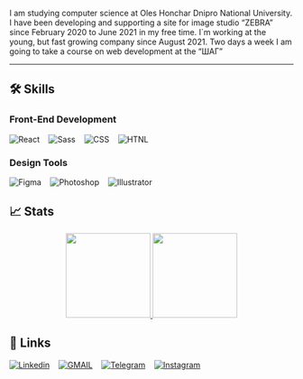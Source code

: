I am studying computer science at Oles Honchar Dnipro National University. I have been developing and supporting a site for image studio “ZEBRA” since February 2020 to June 2021 in my free time. I`m working at the young, but fast growing company since August 2021.
Two days a week I am going to take a course on web development at the “ШАГ”

<hr/>

<h2>
🛠️ Skills
</h2>

<h3>
 Front-End Development 
</h3>

![React](https://img.shields.io/badge/react-0d1117?style=for-the-badge&logo=react&label=&labelColor=white)
&nbsp;&nbsp;
![Sass](https://img.shields.io/badge/sass-0d1117?style=for-the-badge&logo=sass&label=&labelColor=white)
&nbsp;&nbsp;
![CSS](https://img.shields.io/badge/css-0d1117?style=for-the-badge&logo=css3&label=&logoColor=blue&labelColor=white)
&nbsp;&nbsp;
![HTNL](https://img.shields.io/badge/html-0d1117?style=for-the-badge&logo=html5&label=&labelColor=white)

<!--
<img src='./assets/react.svg' /> &nbsp;&nbsp; <img src='./assets/sass.svg' /> &nbsp;&nbsp; <img src='./assets/css.svg' /> &nbsp;&nbsp; <img src='./assets/html.svg' />
-->

<h3>
 Design Tools
</h3>

![Figma](https://img.shields.io/badge/figma-0d1117?style=for-the-badge&logo=figma&label=&labelColor=white)
&nbsp;&nbsp;
![Photoshop](https://img.shields.io/badge/photoshop-0d1117?style=for-the-badge&logo=adobe-photoshop&label=&labelColor=white)
&nbsp;&nbsp;
![Illustrator](https://img.shields.io/badge/illustrator-0d1117?style=for-the-badge&logo=adobe-illustrator&label=&labelColor=white)

<!--  
<img src='./assets/figma.svg' /> &nbsp;&nbsp; <img src='./assets/photoshop.svg' /> &nbsp;&nbsp; <img src='./assets/illustrator.svg' />
-->

<h2>
📈 Stats
</h2>

<p align='center'>
<a href="https://github.com/KonstantinBylbas">
  <img height="150px" src="https://github-readme-stats-eight-theta.vercel.app/api?username=KonstantinBylbas&layout=compact&include_all_commits=true&show_icons=true&border_color=eee&bg_color=0d1117&text_color=cecece&langs_count=8count_private=true&icon_color=f1e05a&title_color=eee&"/>
  <img height="150px" src="https://github-readme-stats-eight-theta.vercel.app/api/top-langs/?username=KonstantinBylbas&hide=html,css,less&custom_title=Languages&layout=compact&border_radius=0&border_color=eee&bg_color=0d1117&title_color=eee&text_color=cecece&langs_count=8&custom_title=Languages"/>
</a>
</p>

<h2>
🔗 Links
</h2>

[![Linkedin](https://img.shields.io/badge/linkedin-0d1117?style=for-the-badge&logo=linkedin&logoColor=blue&label=&labelColor=white)](https://www.linkedin.com/in/konstantinbylbas/)
&nbsp;&nbsp;
[![GMAIL](https://img.shields.io/badge/gmail-0d1117?style=for-the-badge&logo=gmail&label=&labelColor=white)](mailto:KonstantinBylbas@gmail.com)
&nbsp;&nbsp;
[![Telegram](https://img.shields.io/badge/telegram-0d1117?style=for-the-badge&logo=telegram&label=&labelColor=white)](https://t.me/KonstantinBylbas)
&nbsp;&nbsp;
[![Instagram](https://img.shields.io/badge/instagram-0d1117?style=for-the-badge&logo=instagram&label=&labelColor=white)](https://www.instagram.com/zluka._.bubuka/)

<!--
<a href="https://www.linkedin.com/in/konstantinbylbas/">
 <img src='./assets/linkedin.svg' />
</a> &nbsp;&nbsp; 
<a href="mailto:KonstantinBylbas@gmail.com">
 <img src='./assets/gmail.svg' />
</a> &nbsp;&nbsp; 
<a href="https://t.me/KonstantinBylbas">
 <img src='./assets/telegram.svg' />
</a> &nbsp;&nbsp; 
<a href="https://www.instagram.com/zluka._.bubuka/">
 <img src='./assets/instagram.svg' />
</a>
-->
